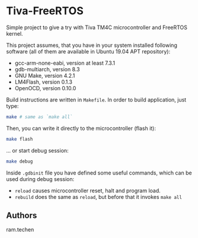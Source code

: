 # Tiva-FreeRTOS

Simple project to give a try with Tiva TM4C microcontroller and FreeRTOS kernel.

This project assumes, that you have in your system installed following software (all of them are available in Ubuntu 19.04 APT repository):
- gcc-arm-none-eabi, version at least 7.3.1
- gdb-multiarch, version 8.3
- GNU Make, version 4.2.1
- LM4Flash, version 0.1.3
- OpenOCD, version 0.10.0

Build instructions are written in `Makefile`. 
In order to build application, just type:

```sh
make # same as `make all`
```

Then, you can write it directly to the microcontroller (flash it):
```sh
make flash
```

... or start debug session:

```sh
make debug
```

Inside `.gdbinit` file you have defined some useful commands, which can be used during debug session:
- `reload` causes microcontroller reset, halt and program load.
- `rebuild` does the same as `reload`, but before that it invokes `make all`

## Authors

ram.techen
